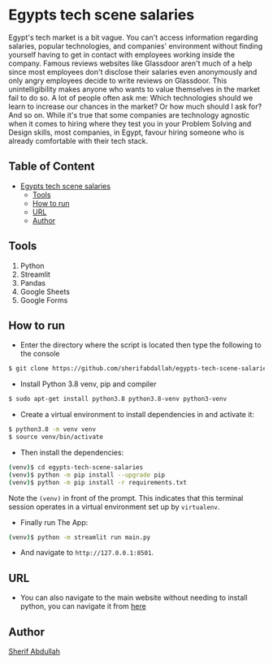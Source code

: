 # Egypts tech scene salaries
Egypt's tech market is a bit vague. You can't access information regarding salaries, popular technologies, and companies' environment without finding yourself having to get in contact with employees working inside the company. Famous reviews websites like Glassdoor aren't much of a help since most employees don't disclose their salaries even anonymously and only angry employees decide to write reviews on Glassdoor.
This unintelligibility makes anyone who wants to value themselves in the market fail to do so. A lot of people often ask me: Which technologies should we learn to increase our chances in the market? Or how much should I ask for? And so on. While it's true that some companies are technology agnostic when it comes to hiring where they test you in your Problem Solving and Design skills, most companies, in Egypt, favour hiring someone who is already comfortable with their tech stack.


## Table of Content
- [Egypts tech scene salaries](#egypts-tech-scene-salaries)
  * [Tools](#tools)
  * [How to run](#how-to-run)
  * [URL](#URL)
  * [Author](#author)

## Tools
1. Python
2. Streamlit
3. Pandas
4. Google Sheets
5. Google Forms


## How to run
* Enter the directory where the script is located then type the following to the console
```sh
$ git clone https://github.com/sherifabdallah/egypts-tech-scene-salaries egypts-tech-scene-salaries
```

* Install Python 3.8 venv, pip and compiler
```sh
$ sudo apt-get install python3.8 python3.8-venv python3-venv
```

* Create a virtual environment to install dependencies in and activate it:

```sh
$ python3.8 -m venv venv
$ source venv/bin/activate
```

* Then install the dependencies:

```sh
(venv)$ cd egypts-tech-scene-salaries
(venv)$ python -m pip install --upgrade pip
(venv)$ python -m pip install -r requirements.txt
```
Note the `(venv)` in front of the prompt. This indicates that this terminal
session operates in a virtual environment set up by `virtualenv`.


* Finally run The App:
```sh
(venv)$ python -m streamlit run main.py
```
* And navigate to `http://127.0.0.1:8501`.


## URL
* You can also navigate to the main website without needing to install python, you can navigate it from [here](https://share.streamlit.io/sherifabdallah/egypt-high-schools-statistics/main/main.py)

## Author
[Sherif Abdullah](https://github.com/sherifabdallah)
